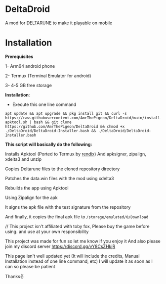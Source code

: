 # DeltaDroid

A mod for DELTARUNE to make it playable on mobile

# Installation
**Prerequisites**

1- Arm64 android phone

2- Termux (Terminal Emulator for android)

3- 4-5 GB free storage

**Installation**:
- Execute this one line command
```
apt update && apt upgrade && pkg install git && curl -s https://raw.githubusercontent.com/AmrThePigeon/DeltaDroid/main/install-apktool.sh | bash && git clone https://github.com/AmrThePigeon/DeltaDroid && chmod +x ./DeltaDroid/DeltaDroid-Installer.bash && ./DeltaDroid/DeltaDroid-Installer.bash
```

**This script will basically do the following:**

Installs Apktool (Ported to Termux by [rendix](https://github.com/rendiix))
And apksigner, zipalign, xdelta3 and unzip

Copies Deltarune files to the cloned repository directory

Patches the data.win files with the mod using xdelta3

Rebuilds the app using Apktool

Using Zipalign for the apk

It signs the apk file with the test signature from the repository

And finally, it copies the final apk file to `/storage/emulated/0/Download`


// This project isn't affiliated with toby fox, Please buy the game before using. and use at your own responsibility

This project was made for fun so let me know if you enjoy it
And also please join my discord server 
https://discord.gg/vY8CsZHkjR

This page isn't well updated yet (It will include the credits, Manual Installation instead of one line command, etc) I will update it as soon as I can so please be patient

Thanks✌️
